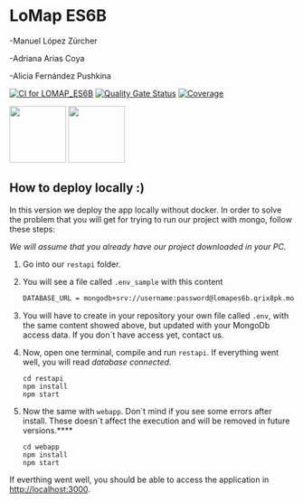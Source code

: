 # LoMap ES6B

-Manuel López Zürcher

-Adriana Arias Coya

-Alicia Fernández Pushkina




[![CI for LOMAP_ES6B](https://github.com/Arquisoft/lomap_es6b/actions/workflows/lomap_es6b.yml/badge.svg)](https://github.com/Arquisoft/lomap_es6b/actions/workflows/lomap_es6b.yml)
[![Quality Gate Status](https://sonarcloud.io/api/project_badges/measure?project=Arquisoft_lomap_es6b&metric=alert_status)](https://sonarcloud.io/summary/new_code?id=Arquisoft_lomap_es6b)
[![Coverage](https://sonarcloud.io/api/project_badges/measure?project=Arquisoft_lomap_es6b&metric=coverage)](https://sonarcloud.io/summary/new_code?id=Arquisoft_lomap_es6b)

<p float="left">
<img src="https://blog.wildix.com/wp-content/uploads/2020/06/react-logo.jpg" height="100">
<img src="https://miro.medium.com/max/365/1*Jr3NFSKTfQWRUyjblBSKeg.png" height="100">
</p>

## How to deploy locally :)

In this version we deploy the app locally without docker. In order to solve the problem that you will get for trying to run our project with mongo, follow these steps:

*We will assume that you already have our project downloaded in your PC.*

1) Go into our `restapi` folder.
2) You will see a file called `.env_sample` with this content
   ```bash
   DATABASE_URL = mongodb+srv://username:password@lomapes6b.qrix8pk.mongodb.net/test
3) You will have to create in your repository your own file called `.env`, with the same content showed above, but updated with your MongoDb access data. If you don´t have access yet, contact us.

4) Now, open one terminal, compile and run `restapi`. If everything went well, you will read *database connected*.
   ```shell
   cd restapi
   npm install
   npm start
   ```
5) Now the same with `webapp`. Don´t mind if you see some errors after install. These doesn´t affect the execution and will be removed in future versions.****
   ```shell
   cd webapp
   npm install
   npm start
   ```



If everthing went well, you should be able to access the application in [http://localhost:3000](http://localhost:3000).
